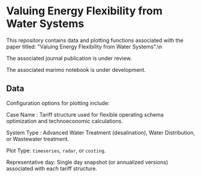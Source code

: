 # Valuing Energy Flexibility from Water Systems
This repository contains data and plotting functions associated with the paper titled: "Valuing Energy Flexibility from Water Systems".\n

The associated journal publication is under review.

The associated marimo notebook is under development.



## Data
Configuration options for plotting include:

Case Name : Tariff structure used for flexible operating schema optimization and technoeconomic calculations.

System Type : Advanced Water Treatment (desalination), Water Distribution, or Wastewater treatment.

Plot Type: ```timeseries```, ```radar```, or ```costing```.

Representative day: Single day snapshot (or annualized versions) associated with each tariff structure.